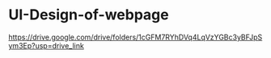 # UI-Design-of-webpage

https://drive.google.com/drive/folders/1cGFM7RYhDVq4LqVzYGBc3yBFJpSym3Ep?usp=drive_link
